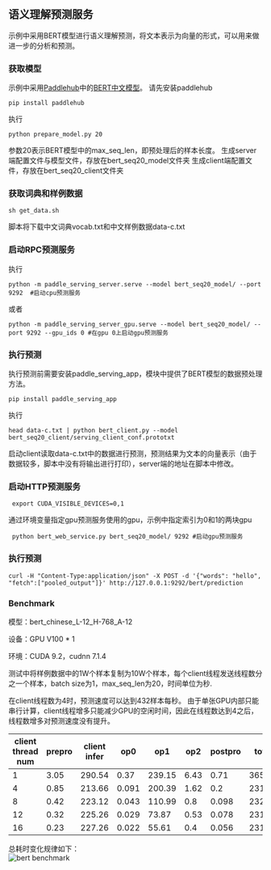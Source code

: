 ## 语义理解预测服务

示例中采用BERT模型进行语义理解预测，将文本表示为向量的形式，可以用来做进一步的分析和预测。

### 获取模型

示例中采用[Paddlehub](https://github.com/PaddlePaddle/PaddleHub)中的[BERT中文模型](https://www.paddlepaddle.org.cn/hubdetail?name=bert_chinese_L-12_H-768_A-12&en_category=SemanticModel)。
请先安装paddlehub
```
pip install paddlehub
```
执行
```
python prepare_model.py 20
```
参数20表示BERT模型中的max_seq_len，即预处理后的样本长度。
生成server端配置文件与模型文件，存放在bert_seq20_model文件夹
生成client端配置文件，存放在bert_seq20_client文件夹

### 获取词典和样例数据

```
sh get_data.sh
```
脚本将下载中文词典vocab.txt和中文样例数据data-c.txt

### 启动RPC预测服务
执行
```
python -m paddle_serving_server.serve --model bert_seq20_model/ --port 9292  #启动cpu预测服务
```
或者
```
python -m paddle_serving_server_gpu.serve --model bert_seq20_model/ --port 9292 --gpu_ids 0 #在gpu 0上启动gpu预测服务
```

### 执行预测

执行预测前需要安装paddle_serving_app，模块中提供了BERT模型的数据预处理方法。
```
pip install paddle_serving_app
```
执行
```
head data-c.txt | python bert_client.py --model bert_seq20_client/serving_client_conf.prototxt
```
启动client读取data-c.txt中的数据进行预测，预测结果为文本的向量表示（由于数据较多，脚本中没有将输出进行打印），server端的地址在脚本中修改。

### 启动HTTP预测服务
```
 export CUDA_VISIBLE_DEVICES=0,1
```
通过环境变量指定gpu预测服务使用的gpu，示例中指定索引为0和1的两块gpu
```
 python bert_web_service.py bert_seq20_model/ 9292 #启动gpu预测服务
```
### 执行预测

```
curl -H "Content-Type:application/json" -X POST -d '{"words": "hello", "fetch":["pooled_output"]}' http://127.0.0.1:9292/bert/prediction
```

### Benchmark

模型：bert_chinese_L-12_H-768_A-12

设备：GPU V100 * 1

环境：CUDA 9.2，cudnn 7.1.4

测试中将样例数据中的1W个样本复制为10W个样本，每个client线程发送线程数分之一个样本，batch size为1，max_seq_len为20，时间单位为秒.

在client线程数为4时，预测速度可以达到432样本每秒。
由于单张GPU内部只能串行计算，client线程增多只能减少GPU的空闲时间，因此在线程数达到4之后，线程数增多对预测速度没有提升。

| client  thread num | prepro | client infer | op0   | op1    | op2  | postpro | total  |
| ------------------ | ------ | ------------ | ----- | ------ | ---- | ------- | ------ |
| 1                  | 3.05   | 290.54       | 0.37  | 239.15 | 6.43 | 0.71    | 365.63 |
| 4                  | 0.85   | 213.66       | 0.091 | 200.39 | 1.62 | 0.2     | 231.45 |
| 8                  | 0.42   | 223.12       | 0.043 | 110.99 | 0.8  | 0.098   | 232.05 |
| 12                 | 0.32   | 225.26       | 0.029 | 73.87  | 0.53 | 0.078   | 231.45 |
| 16                 | 0.23   | 227.26       | 0.022 | 55.61  | 0.4  | 0.056   | 231.9  |

总耗时变化规律如下：  
![bert benchmark](../../../doc/bert-benchmark-batch-size-1.png)
